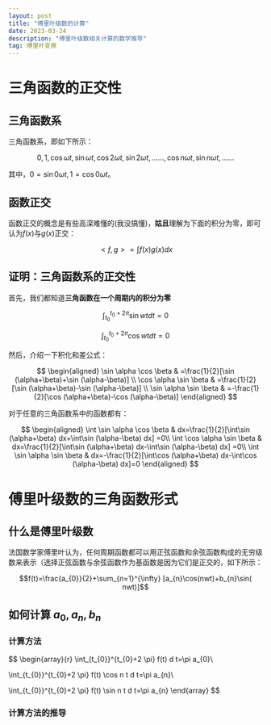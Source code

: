 ```yaml
---
layout: post
title: "傅里叶级数的计算"
date: 2023-03-24
description: "傅里叶级数相关计算的数学推导"
tag: 傅里叶变换
---   
```



# 三角函数的正交性
## 三角函数系
三角函数系，即如下所示：

$$ {0,1, \cos \omega t, \sin \omega t, \cos 2 \omega t, \sin 2 \omega t, \ldots \ldots, \cos n \omega t, \sin n \omega t, \ldots \ldots} $$

其中，$0=\sin 0\omega t,1=\cos 0\omega t$。
## 函数正交
函数正交的概念是有些高深难懂的(我没搞懂)，**姑且**理解为下面的积分为零，即可认为$f(x)$与$g(x)$正交：

$$<f,g>=  \int  f(x)  g(x)dx$$

## 证明：三角函数系的正交性
首先，我们都知道**三角函数在一个周期内的积分为零**

$$\int_{t_{0}}^{t_{0}+2\pi} \sin wt d t=0$$

$$\int_{t_{0}}^{t_{0}+2\pi} \cos wt d t=0$$

然后，介绍一下积化和差公式：

$$
\begin{aligned}
\sin \alpha \cos \beta & =\frac{1}{2}[\sin (\alpha+\beta)+\sin (\alpha-\beta)] \\
\cos \alpha \sin \beta & =\frac{1}{2}[\sin (\alpha+\beta)-\sin (\alpha-\beta)] \\
\sin \alpha \sin \beta & =-\frac{1}{2}[\cos (\alpha+\beta)-\cos (\alpha-\beta)]
\end{aligned}
$$

对于任意的三角函数系中的函数都有：

$$
\begin{aligned}
\int \sin \alpha \cos \beta & dx=\frac{1}{2}[\int\sin (\alpha+\beta) dx+\int\sin (\alpha-\beta) dx] =0\\
\int \cos \alpha \sin \beta & dx=\frac{1}{2}[\int\sin (\alpha+\beta) dx-\int\sin (\alpha-\beta) dx] =0\\
\int \sin \alpha \sin \beta & dx=-\frac{1}{2}[\int\cos (\alpha+\beta) dx-\int\cos (\alpha-\beta) dx]=0
\end{aligned}
$$

# 傅里叶级数的三角函数形式

## 什么是傅里叶级数
法国数学家傅里叶认为，任何周期函数都可以用正弦函数和余弦函数构成的无穷级数来表示（选择正弦函数与余弦函数作为基函数是因为它们是正交的，如下所示：

$$f(t)=\frac{a_{0}}{2}+\sum_{n=1}^{\infty} [a_{n}\cos(nwt)+b_{n}\sin( nwt)]$$

## 如何计算 $a_{0},a_{n},b_{n}$
### 计算方法

$$
\begin{array}{r}
\int_{t_{0}}^{t_{0}+2 \pi} f(t) d t=\pi a_{0}\\

\int_{t_{0}}^{t_{0}+2 \pi} f(t) \cos n t d t=\pi a_{n}\\

\int_{t_{0}}^{t_{0}+2 \pi} f(t) \sin n t d t=\pi a_{n}
\end{array}
$$

### 计算方法的推导